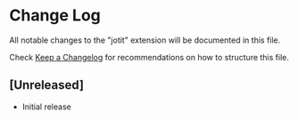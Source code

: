 # Change Log

All notable changes to the "jotit" extension will be documented in this file.

Check [Keep a Changelog](http://keepachangelog.com/) for recommendations on how to structure this file.

## [Unreleased]

- Initial release